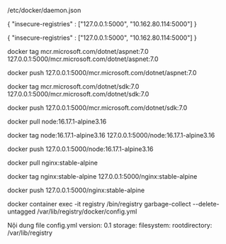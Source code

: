 /etc/docker/daemon.json

{
    "insecure-registries" : ["127.0.0.1:5000", "10.162.80.114:5000"]
}

{
    "insecure-registries" : ["127.0.0.1:5000", "10.162.80.114:5000"]
}


docker tag mcr.microsoft.com/dotnet/aspnet:7.0 127.0.0.1:5000/mcr.microsoft.com/dotnet/aspnet:7.0

docker push 127.0.0.1:5000/mcr.microsoft.com/dotnet/aspnet:7.0

docker tag mcr.microsoft.com/dotnet/sdk:7.0 127.0.0.1:5000/mcr.microsoft.com/dotnet/sdk:7.0

docker push 127.0.0.1:5000/mcr.microsoft.com/dotnet/sdk:7.0

docker pull node:16.17.1-alpine3.16

docker tag node:16.17.1-alpine3.16 127.0.0.1:5000/node:16.17.1-alpine3.16

docker push 127.0.0.1:5000/node:16.17.1-alpine3.16


docker pull nginx:stable-alpine

docker tag nginx:stable-alpine 127.0.0.1:5000/nginx:stable-alpine

docker push 127.0.0.1:5000/nginx:stable-alpine


docker container exec -it registry /bin/registry garbage-collect --delete-untagged /var/lib/registry/docker/config.yml


Nội dung file config.yml
version: 0.1
storage:
  filesystem:
    rootdirectory: /var/lib/registry

